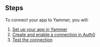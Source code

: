 ## Steps
To connect your app to Yammer, you will:
1. [Set up your app in Yammer](#set-up-your-app-in-yammer)
2. [Create and enable a connection in Auth0](#create-and-enable-a-connection-in-auth0)
3. [Test the connection](#test-the-connection)
